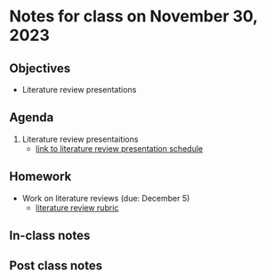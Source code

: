 # Notes for class on November 30, 2023

## Objectives
- Literature review presentations

## Agenda
1. Literature review presentaitions
	- [link to literature review presentation schedule](../literature_review/presentation_schedule.md)

## Homework
- Work on literature reviews (due: December 5)
	- [literature review rubric](../rubrics/review_rubric.md)

## In-class notes

## Post class notes
